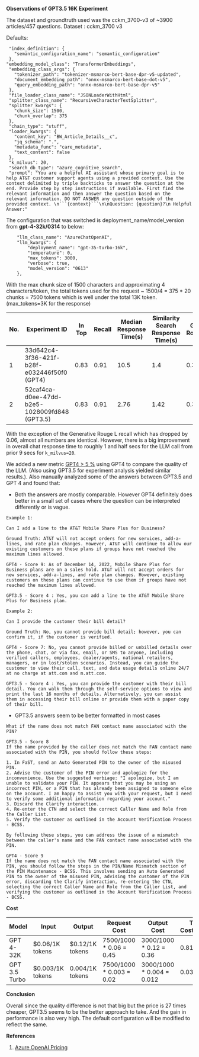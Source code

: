 **Observations of GPT3.5 16K Experiment**

 The dataset and groundtruth used was the cckm_3700-v3 of ~3900 articles/457 questions. 
 Dataset : cckm_3700 v3

 Defaults:
 ```
  "index_definition": {
    "semantic_configuration_name": "semantic_configuration"
  },
 "embedding_model_class": "TransformerEmbeddings",
  "embedding_class_args": {
    "tokenizer_path": "tokenizer-msmarco-bert-base-dpr-v5-updated",
    "document_embedding_path": "onnx-msmarco-bert-base-dot-v5",
    "query_embedding_path": "onnx-msmarco-bert-base-dpr-v5"
  },
  "file_loader_class_name": "JSONLoaderWithHtml",
  "splitter_class_name": "RecursiveCharacterTextSplitter",
  "splitter_kwargs": {
    "chunk_size": 1500,
    "chunk_overlap": 375
  },
  "chain_type": "stuff",
  "loader_kwargs": {
    "content_key": "BW_Article_Details__c",
    "jq_schema": ".",
    "metadata_func": "care_metadata",
    "text_content": false
  },
  "k_milvus": 20,
  "search_db_type": "azure_cognitive_search",
  "prompt": "You are a helpful AI assistant whose primary goal is to help AT&T customer support agents using a provided context. Use the context delimited by triple backticks to answer the question at the end. Provide step by step instructions if available. First find the relevant information and then answer the question based on the relevant information. DO NOT ANSWER any question outside of the provided context. \n```{context}```\n\nQuestion: {question}?\n Helpful Answer:"
  ``` 

  The configuration that was switched is deployment_name/model_version from **gpt-4-32k/0314** to below:

```
    "llm_class_name": "AzureChatOpenAI",
    "llm_kwargs": {
        "deployment_name": "gpt-35-turbo-16k",
        "temperature": 0,
        "max_tokens": 3000,
        "verbose": true,
        "model_version": "0613"
    },
```

With the max chunk size of 1500 characters and approximating 4 characters/token, the total tokens used for the request ~ 1500/4 = 375 * 20 chunks = 7500 tokens which is well under the total 13K token. (max_tokens=3K for the response)

| **No.** | **Experiment ID**                    | **In Top** | **Recall** | **Median Response Time(s)** |**Similarity Search Response Time(s)**| **Generative RougeLRecall** | **Generative Recall Bert** | **Generative Precision Bert**| **Rescaled Bert Score**| **GPT4 metric>5%**|
|---------|--------------------------------------|------------------------------|--------------------|-|----------------------------|--------------------|--------------------------------|----------------|---|--|
| 1       | 33d642c4-3f36-421f-b28f-e032446f50f0 (GPT4) | 0.83                                   | 0.91                     |10.5|1.4|  0.38|0.87                    | 0.88 |0.57|93
| 2       |52caf4ca-d0ee-47dd-b2e5-1028009fd848 (GPT3.5)                          | 0.83               | 0.91             |         2.76|1.42                   | 0.32             |0.86                  | 0.87 |0.54|91

With the exception of the Generative Rouge L recall which has dropped by 0.06, almost all numbers are identical. However, there is a big improvement in overall chat response time to roughly 1 and half secs for the LLM call from prior 9 secs for `k_milvus=20`.

We added a new metric [GPT4 > 5 %](../../src/evaluation_framework/README.md#evaluating-with-gpt) using GPT4 to compare the quality of the LLM. (Also using GPT3.5 for experiment analysis yielded similar results.). Also manually analyzed some of the answers between GPT3.5 and GPT 4 and found that:
- Both the answers are mostly comparable. However GPT4 definitely does better in a small set of cases where the question can be interpreted differently or is vague. 
```
Example 1:

Can I add a line to the AT&T Mobile Share Plus for Business? 

Ground Truth: AT&T will not accept orders for new services, add-a-lines, and rate plan changes. However, AT&T will continue to allow our existing customers on these plans if groups have not reached the maximum lines allowed.

GPT4 - Score 9: As of December 14, 2022, Mobile Share Plus for Business plans are on a sales hold. AT&T will not accept orders for new services, add-a-lines, and rate plan changes. However, existing customers on these plans can continue to use them if groups have not reached the maximum lines allowed.

GPT3.5 - Score 4 : Yes, you can add a line to the AT&T Mobile Share Plus for Business plan.

Example 2:

Can I provide the customer their bill detail?

Ground Truth: No, you cannot provide bill detail; however, you can confirm it, if the customer is verified.

GPT4 - Score 7: No, you cannot provide billed or unbilled details over the phone, chat, or via fax, email, or SMS to anyone, including verified callers, employees, dealer/agents, national retailers, managers, or in lost/stolen scenarios. Instead, you can guide the customer to view their call, text, and data usage details online 24/7 at no charge at att.com and m.att.com.

GPT3.5 - Score 4 : Yes, you can provide the customer with their bill detail. You can walk them through the self-service options to view and print the last 16 months of details. Alternatively, you can assist them in accessing their bill online or provide them with a paper copy of their bill.
```

- GPT3.5 answers seem to be better formatted in most cases

```
What if the name does not match FAN contact name associated with the PIN?

GPT3.5 - Score 8
If the name provided by the caller does not match the FAN contact name associated with the PIN, you should follow these steps:

1. In FaST, send an Auto Generated PIN to the owner of the misused PIN.
2. Advise the customer of the PIN error and apologize for the inconvenience. Use the suggested verbiage: "I apologize, but I am unable to validate your PIN. It appears that you may be using an incorrect PIN, or a PIN that has already been assigned to someone else on the account. I am happy to assist you with your request, but I need to verify some additional information regarding your account."
3. Discard the Clarify interaction.
4. Re-enter the CTN and select the correct Caller Name and Role from the Caller List.
5. Verify the customer as outlined in the Account Verification Process - BCSS.

By following these steps, you can address the issue of a mismatch between the caller's name and the FAN contact name associated with the PIN.

GPT4 - Score 9
If the name does not match the FAN contact name associated with the PIN, you should follow the steps in the PIN/Name Mismatch section of the PIN Maintenance - BCSS. This involves sending an Auto Generated PIN to the owner of the misused PIN, advising the customer of the PIN error, discarding the Clarify interaction, re-entering the CTN, selecting the correct Caller Name and Role from the Caller List, and verifying the customer as outlined in the Account Verification Process - BCSS.
```

**Cost**

| **Model** | **Input**                    | **Output** | **Request Cost** | **Output Cost** |**Total Cost/query** 
|---------|--------------------------------------|------------------------------|--------------------|-|----------------------------|
| GPT 4-32K       | $0.06/1K tokens | $0.12/1K tokens                                   | 7500/1000 * 0.06 = 0.45                     |3000/1000 * 0.12 = 0.36 |0.81
| GPT 3.5 Turbo       |$0.003/1K tokens                          | 0.004/1K tokens               | 7500/1000 * 0.003 = 0.02             |         3000/1000 * 0.004 = 0.012 |0.03                   | 0.32


**Conclusion**

Overall since the quality difference is not that big but the price is 27 times cheaper, GPT3.5 seems to be the better approach to take. And the gain in performance is also very high. The default configuration will be modified to reflect the same.

**References**

1. [Azure OpenAI Pricing](https://azure.microsoft.com/en-us/pricing/details/cognitive-services/openai-service/)


